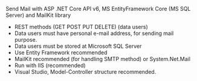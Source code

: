 ﻿Send Mail with ASP .NET Core API v6, MS EntityFramework Core (MS SQL Server) and MailKit library

- REST methods (GET POST PUT DELETE) (data users)
- Data users must have personal e-mail address, for sending mail purpose.
- Data users must be stored at Microsoft SQL Server
- Use Entity Framework recommended
- MailKit recommended (for handling SMTP method) or System.Net.Mail
- Run with IIS (recommended)
- Visual Studio, Model-Controller structure recommended.